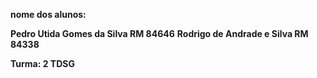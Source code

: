 **nome dos alunos:** 

**Pedro Utida Gomes da Silva RM 84646**
**Rodrigo de Andrade e Silva RM 84338**

**Turma: 2 TDSG**
